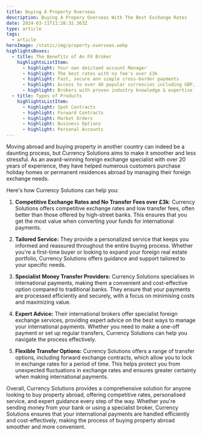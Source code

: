 ```yaml
---
title: Buying A Property Overseas
description: Buying A Propery Overseas With The Best Exchange Rates
date: 2024-03-11T11:28:32.363Z
type: article
tags:
  - article
heroImage: /static/img/property-overseas.webp
highlightsBoxes:
  - title: The Benefits of An FX Broker
    highlightsListItem:
      - highlight: Your own deictaed account Manager
      - highlight: The best rates with no fee's over £3k
      - highlight: Fast, secure ann simple cross-border payments
      - highlight: Access to over 40 popular currencies including GBP, EUR, USD & AED
      - highlight: Brokers with proven industry knowledge & expertise
  - title: Types of Products
    highlightsListItem:
      - highlight: Spot Contracts
      - highlight: Forward Contracts
      - highlight: Market Orders
      - highlight: Business Options
      - highlight: Personal Accounts
---
```



Moving abroad and buying property in another country can indeed be a daunting process, but Currency Solutions aims to make it smoother and less stressful. As an award-winning foreign exchange specialist with over 20 years of experience, they have helped numerous customers purchase holiday homes or permanent residences abroad by managing their foreign exchange needs.

Here's how Currency Solutions can help you:

1.	**Competitive Exchange Rates and No Transfer Fees over £3k**: Currency Solutions offers competitive exchange rates and low transfer fees, often better than those offered by high-street banks. This ensures that you get the most value when converting your funds for international payments.

2.	**Tailored Service:** They provide a personalized service that keeps you informed and reassured throughout the entire buying process. Whether you're a first-time buyer or looking to expand your foreign real estate portfolio, Currency Solutions offers guidance and support tailored to your specific needs.

3.	**Specialist Money Transfer Providers:** Currency Solutions specialises in international payments, making them a convenient and cost-effective option compared to traditional banks. They ensure that your payments are processed efficiently and securely, with a focus on minimising costs and maximizing value.

4.	**Expert Advice:** Their international brokers offer specialist foreign exchange services, providing expert advice on the best ways to manage your international payments. Whether you need to make a one-off payment or set up regular transfers, Currency Solutions can help you navigate the process effectively.

5.	**Flexible Transfer Options:** Currency Solutions offers a range of transfer options, including forward exchange contracts, which allow you to lock in exchange rates for a period of time. This helps protect you from unexpected fluctuations in exchange rates and ensures greater certainty when making international payments.

Overall, Currency Solutions provides a comprehensive solution for anyone looking to buy property abroad, offering competitive rates, personalised service, and expert guidance every step of the way. Whether you're sending money from your bank or using a specialist broker, Currency Solutions ensures that your international payments are handled efficiently and cost-effectively, making the process of buying property abroad smoother and more convenient.
